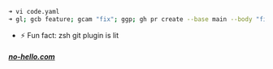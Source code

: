 
```bash
➜ vi code.yaml
➜ gl; gcb feature; gcam "fix"; ggp; gh pr create --base main --body "fix"; gco main
```
- ⚡ Fun fact: zsh git plugin is lit

##### [no-hello.com](https://no-hello.com)


<!--
**pr0PM/pr0PM** is a ✨ _special_ ✨ repository because its `README.md` (this file) appears on your GitHub profile.

Here are some ideas to get you started:

- 🔭 I’m currently working on ...
- 🌱 I’m currently learning ...
- 👯 I’m looking to collaborate on ...
- 🤔 I’m looking for help with ...
- 💬 Ask me about ...
- 📫 How to reach me: ...
- 😄 Pronouns: ...
- ⚡ Fun fact: ...
-->
